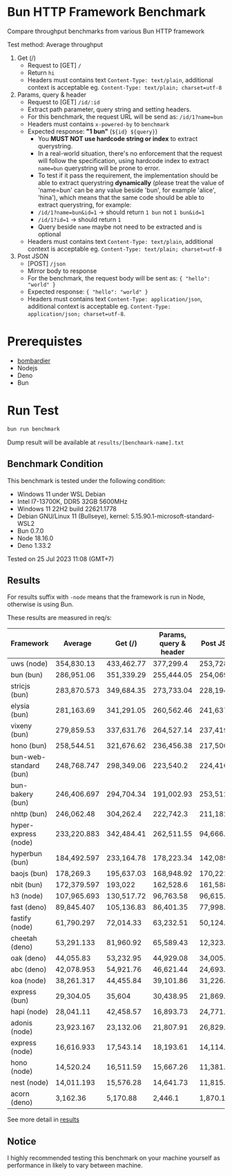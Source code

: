 # Bun HTTP Framework Benchmark

Compare throughput benchmarks from various Bun HTTP framework

Test method: Average throughput

1. Get (/)
    - Request to [GET] `/`
    - Return `hi`
    - Headers must contains text `Content-Type: text/plain`, additional context is acceptable eg. `Content-Type: text/plain; charset=utf-8`
2. Params, query & header
    - Request to [GET] `/id/:id`
    - Extract path parameter, query string and setting headers.
    - For this benchmark, the request URL will be send as: `/id/1?name=bun`
    - Headers must contains `x-powered-by` to `benchmark`
    - Expected response: **"1 bun"** (`${id} ${query}`)
        - You **MUST NOT use hardcode string or index** to extract querystring.
        - In a real-world situation, there's no enforcement that the request will follow the specification, using hardcode index to extract `name=bun` querystring will be prone to error.
        - To test if it pass the requirement, the implementation should be able to extract querystring **dynamically** (please treat the value of 'name=bun' can be any value beside 'bun', for example 'alice', 'hina'), which means that the same code should be able to extract querystring, for example:
        - `/id/1?name=bun&id=1` -> should return `1 bun` not `1 bun&id=1`
        - `/id/1?id=1` -> should return `1 `
        - Query beside `name` maybe not need to be extracted and is optional
    - Headers must contains text `Content-Type: text/plain`, additional context is acceptable eg. `Content-Type: text/plain; charset=utf-8`
3. Post JSON
    - [POST] `/json`
    - Mirror body to response
    - For the benchmark, the request body will be sent as: `{ "hello": "world" }`
    - Expected response: `{ "hello": "world" }`
    - Headers must contains text `Content-Type: application/json`, additional context is acceptable eg. `Content-Type: application/json; charset=utf-8`.

# Prerequistes

-   [bombardier](https://github.com/codesenberg/bombardier)
-   Nodejs
-   Deno
-   Bun

# Run Test

```typescript
bun run benchmark
```

Dump result will be available at `results/[benchmark-name].txt`

## Benchmark Condition

This benchmark is tested under the following condition:

-   Windows 11 under WSL Debian
-   Intel I7-13700K, DDR5 32GB 5600MHz
-   Windows 11 22H2 build 22621.1778
-   Debian GNU/Linux 11 (Bullseye), kernel: 5.15.90.1-microsoft-standard-WSL2
-   Bun 0.7.0
-   Node 18.16.0
-   Deno 1.33.2

Tested on 25 Jul 2023 11:08 (GMT+7)

## Results

For results suffix with `-node` means that the framework is run in Node, otherwise is using Bun.

These results are measured in req/s:

| Framework              | Average     | Get (/)    | Params, query & header | Post JSON  |
| ---------------------- | ----------- | ---------- | ---------------------- | ---------- |
| uws (node)             | 354,830.13  | 433,462.77 | 377,299.4              | 253,728.22 |
| bun (bun)              | 286,951.06  | 351,339.29 | 255,444.05             | 254,069.84 |
| stricjs (bun)          | 283,870.573 | 349,684.35 | 273,733.04             | 228,194.33 |
| elysia (bun)           | 281,163.69  | 341,291.05 | 260,562.46             | 241,637.56 |
| vixeny (bun)           | 279,859.53  | 337,631.76 | 264,527.14             | 237,419.69 |
| hono (bun)             | 258,544.51  | 321,676.62 | 236,456.38             | 217,500.53 |
| bun-web-standard (bun) | 248,768.747 | 298,349.06 | 223,540.2              | 224,416.98 |
| bun-bakery (bun)       | 246,406.697 | 294,704.34 | 191,002.93             | 253,512.82 |
| nhttp (bun)            | 246,062.48  | 304,262.4  | 222,742.3              | 211,182.74 |
| hyper-express (node)   | 233,220.883 | 342,484.41 | 262,511.55             | 94,666.69  |
| hyperbun (bun)         | 184,492.597 | 233,164.78 | 178,223.34             | 142,089.67 |
| baojs (bun)            | 178,269.3   | 195,637.03 | 168,948.92             | 170,221.95 |
| nbit (bun)             | 172,379.597 | 193,022    | 162,528.6              | 161,588.19 |
| h3 (node)              | 107,965.693 | 130,517.72 | 96,763.58              | 96,615.78  |
| fast (deno)            | 89,845.407  | 105,136.83 | 86,401.35              | 77,998.04  |
| fastify (node)         | 61,790.297  | 72,014.33  | 63,232.51              | 50,124.05  |
| cheetah (deno)         | 53,291.133  | 81,960.92  | 65,589.43              | 12,323.05  |
| oak (deno)             | 44,055.83   | 53,232.95  | 44,929.08              | 34,005.46  |
| abc (deno)             | 42,078.953  | 54,921.76  | 46,621.44              | 24,693.66  |
| koa (node)             | 38,261.317  | 44,455.84  | 39,101.86              | 31,226.25  |
| express (bun)          | 29,304.05   | 35,604     | 30,438.95              | 21,869.2   |
| hapi (node)            | 28,041.11   | 42,458.57  | 16,893.73              | 24,771.03  |
| adonis (node)          | 23,923.167  | 23,132.06  | 21,807.91              | 26,829.53  |
| express (node)         | 16,616.933  | 17,543.14  | 18,193.61              | 14,114.05  |
| hono (node)            | 14,520.24   | 16,511.59  | 15,667.26              | 11,381.87  |
| nest (node)            | 14,011.193  | 15,576.28  | 14,641.73              | 11,815.57  |
| acorn (deno)           | 3,162.36    | 5,170.88   | 2,446.1                | 1,870.1    |

See more detail in [results](https://github.com/SaltyAom/bun-http-framework-benchmark/tree/main/results)

## Notice

I highly recommended testing this benchmark on your machine yourself as performance in likely to vary between machine.
